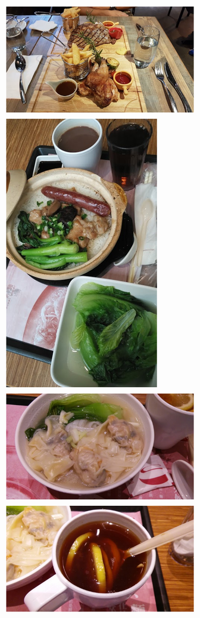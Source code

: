 ![a1](/images/test/CmRaAAAAfbc4T_bDhKu4uJUF4BV0zoGZ_ulEizTItUwLn1a0KOBaoedj_Q6vtmQXUkXCUNvIYlKa8A6LavJ8LpnE8uRxoNY-S6JpsYXp-z-Mz2asOv8ruZjg8YM60pfap9hl1Mr-EhD3-rzEjvUifqnie6AbPB-cGhSfn_KHPiy6huZlBQh6Gbd7cIC48A.jpg)

![b1](/images/test/CmRaAAAA9QKaB194D3_WVHrGc5PczVm65LaRl9G82hARsMgZHDGbNix7FHVdKYroGbgqGgLxz102NzmnyU6trCm2R8h-9iOl0GvumiO77XixO1jaaL5XBJfi3SV106w3v8lcTzZ3EhCczZjR2K1uSHiqB6aoICoMGhRyeTw8T8jua_d9iWRdUmMf7y9yDA.jpg)

![c1](/images/test/CmRaAAAALJxZAVCXHgvutc0Jy-IwzJWpxBZrrl1V97EWPZMgEhnk09dL7rY81huy-mBZnxz47ggl22VNEdA5yc0rLq0xwd5AEDKzeBBMW6WF-DEoyLprSdMjqHQD3u9Rl4XD82sZEhDpL8IJcGOCC01n_JrEM5PMGhRsCe9QbpnPCTfR0j9iL6t2WD4d_A.jpg)

![d1](/images/test/CmRaAAAAirFo5n6uoF51AQ4_8rFn8DGxeObMURez050Zcet6OZSaoD_US29rq3WrM0T-5KUD6LOb3cpFaqX1V86qn3KqHAgGsuks6MYZeo3nzialIRTbZxK9aai3QRRlVk4lBJJpEhCR2HOoefFi1DvOJcNWtT2eGhSocWjZVy9W7v0MQVl0fOpH7HrydA.jpg)
